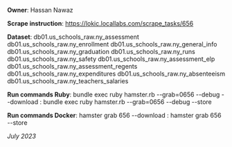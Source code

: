**Owner**: Hassan Nawaz

**Scrape instruction**: https://lokic.locallabs.com/scrape_tasks/656

**Dataset**: db01.us_schools_raw.ny_assessment
             db01.us_schools_raw.ny_enrollment
             db01.us_schools_raw.ny_general_info
             db01.us_schools_raw.ny_graduation
             db01.us_schools_raw.ny_runs
             db01.us_schools_raw.ny_safety
             db01.us_schools_raw.ny_assessment_elp
             db01.us_schools_raw.ny_assessment_regents
             db01.us_schools_raw.ny_expenditures
             db01.us_schools_raw.ny_absenteeism
             db01.us_schools_raw.ny_teachers_salaries

**Run commands Ruby**: bundle exec ruby hamster.rb --grab=0656 --debug --download
                     : bundle exec ruby hamster.rb --grab=0656 --debug --store

**Run commands Docker**: hamster grab 656 --download
                       : hamster grab 656 --store

_July 2023_
